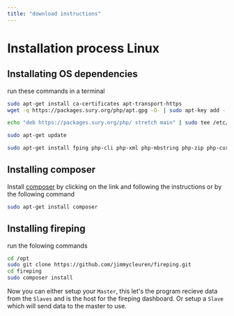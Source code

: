 ```yaml
---
title: "download instructions"
---
```


# Installation process Linux
## Installating OS dependencies
run these commands in a terminal
```bash
sudo apt-get install ca-certificates apt-transport-https
wget -q https://packages.sury.org/php/apt.gpg -O- | sudo apt-key add -

echo "deb https://packages.sury.org/php/ stretch main" | sudo tee /etc/apt/sources.list.d/php.list

sudo apt-get update

sudo apt-get install fping php-cli php-xml php-mbstring php-zip php-curl php-rrd git supervisor
```

## Installing composer
Install [composer](https://getcomposer.org/download/) by clicking on the link and following the instructions or by the following command
```bash
sudo apt-get install composer
```

## Installing fireping
run the folowing commands
```bash
cd /opt
sudo git clone https://github.com/jimmycleuren/fireping.git
cd fireping
sudo composer install
```

Now you can either setup your `Master`, this let's the program recieve data from the `Slaves` and is the host for the fireping dashboard.
Or setup a `Slave` which will send data to the master to use.